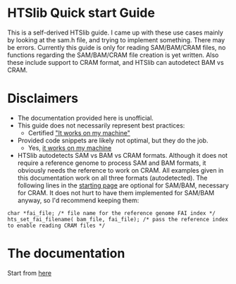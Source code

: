 # HTSlib Quick start Guide

This is a self-derived HTSlib guide. I came up with these use cases mainly by looking at the sam.h file, and trying to implement something. There may be errors. Currently this guide is only for reading SAM/BAM/CRAM files, no functions regarding the SAM/BAM/CRAM file creation is yet written. Also these include support to CRAM format, and HTSlib can autodetect BAM vs CRAM.

# Disclaimers

* The documentation provided here is unofficial.
* This guide does not necessarily represent best practices:
  - Certified ["It works on my machine"](https://blog.codinghorror.com/the-works-on-my-machine-certification-program/)
* Provided code snippets are likely not optimal, but they do the job.
  - Yes, [it works on my machine](https://blog.codinghorror.com/the-works-on-my-machine-certification-program/)
* HTSlib autodetects SAM vs BAM vs CRAM formats. Although it does not require a reference genome to process SAM and BAM formats, it obviously needs the reference to work on CRAM. All examples given in this documentation work on all three formats (autodetected). The following lines in the [starting page](https://github.com/calkan/docwiki/blob/main/htslib/htslib.md) are optional for SAM/BAM, necessary for CRAM. It does not hurt to have them implemented for SAM/BAM anyway, so I'd recommend keeping them:
```
char *fai_file; /* file name for the reference genome FAI index */
hts_set_fai_filename( bam_file, fai_file); /* pass the reference index to enable reading CRAM files */
```

# The documentation
Start from [here](https://github.com/calkan/docwiki/blob/main/htslib/htslib.md)
